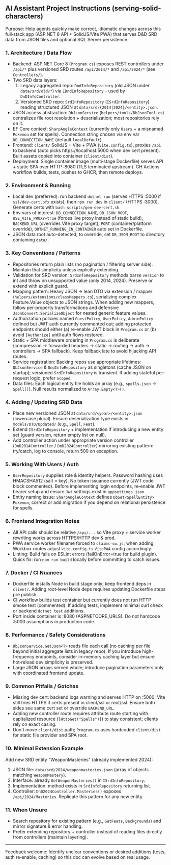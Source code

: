 ## AI Assistant Project Instructions (serving-solid-characters)

Purpose: Help agents quickly make correct, idiomatic changes across this full‑stack app (ASP.NET 8 API + SolidJS/Vite PWA) that serves D&D SRD data from JSON files and optional SQL Server persistence.

### 1. Architecture / Data Flow
- Backend: ASP.NET Core 8 (`Program.cs`) exposes REST controllers under `/api/*` plus versioned SRD routes `/api/2014/*` and `/api/2024/*` (see `Controllers/`).
- Two SRD data layers:
  1. Legacy aggregated repo: `DndInfoRepository` (old JSON under `data/srd/old/*`) via `IDndInfoRepository` – used by `DnDInfoController`.
  2. Versioned SRD repo: `SrdInfoRepository` (`ISrdInfoRepository`) reading structured JSON at `data/srd/{2014|2024}/<entity>.json`.
- JSON access abstraction: `DbJsonService` (`helpers/tools/DbJsonTool.cs`) centralizes file root resolution + deserialization; most repositories rely on it.
- EF Core context: `SharpAngleContext` (currently only `Users` + a misnamed `Pokemon` set for spells). Connection string chosen via env var `DB_CONNECTION_NAME` (default `localDefault`).
- Frontend: `client/` SolidJS + Vite + PWA (`vite.config.ts`), proxies `/api` to backend (auto picks https://localhost:5000 when dev cert present). Built assets copied into container (`client/dist`).
- Deployment: Single container image (multi‑stage Dockerfile) serves API + static SPA over HTTP :8080 (TLS terminated upstream). GH Actions workflow builds, tests, pushes to GHCR, then remote deploys.

### 2. Environment & Running
- Local dev (preferred): run backend `dotnet run` (serves HTTPS :5000 if `ssl/dev-cert.pfx` exists), then `npm run dev` in `client/` (HTTPS :3000). Generate certs with `bash scripts/gen-dev-cert.sh`.
- Env vars of interest: `DB_CONNECTION_NAME`, `DB_JSON_ROOT`, `USE_VITE_PROXY=true` (forces live proxy instead of static build), `BACKEND_URL` (overrides Vite proxy target), `PORT` (container/platform override), `DOTNET_RUNNING_IN_CONTAINER` auto set in Dockerfile.
- JSON data root auto-detected; to override, set `DB_JSON_ROOT` to directory containing `data/`.

### 3. Key Conventions / Patterns
- Repositories return plain lists (no pagination / filtering server side). Maintain that simplicity unless explicitly extending.
- Validation for SRD version: `SrdInfoRepository` methods parse `version` to int and throw on unsupported value (only 2014, 2024). Preserve or extend with explicit guard.
- Mapping pattern: Heavy JSON -> lean DTO via extension / mapper (`helpers/extensions/classMappers.cs`), serializing complex Feature.Value objects to JSON strings. When adding new mappers, follow per‑property transformations and defensive `JsonConvert.SerializeObject` for nested generic feature values.
- Authorization policies named `GuestPolicy`, `UserPolicy`, `AdminPolicy` defined but JWT auth currently commented out; adding protected endpoints should either (a) re‑enable JWT block in `Program.cs` or (b) avoid `[Authorize]` until auth flows restored.
- Static + SPA middleware ordering in `Program.cs` is deliberate (compression -> forwarded headers -> static -> routing -> auth -> controllers -> SPA fallback). Keep fallback late to avoid hijacking API routes.
- Service registration: Backing repos use appropriate lifetimes: `DbJsonService` & `DndInfoRepository` as singletons (cache JSON on startup); versioned `SrdInfoRepository` is transient. If adding stateful per-request logic, prefer `Scoped`.
- Data files: Each logical entity file holds an array (e.g., `spells.json` -> `Spell[]`). Null results normalized to `Array.Empty<T>()`.

### 4. Adding / Updating SRD Data
- Place new versioned JSON at `data/srd/<year>/<entity>.json` (lowercase plural). Ensure deserialization type exists in `models/DTO/Updated/` (e.g., `Spell`, `Feat`).
- Extend `ISrdInfoRepository` + implementation if introducing a new entity set (guard version, return empty list on null).
- Add controller action under appropriate version controller (`DnD2014Controller` / `DnD2024Controller`) mirroring existing pattern: try/catch, log to console, return 500 on exception.

### 5. Working With Users / Auth
- `UserRepository` supplies role & identity helpers. Password hashing uses HMACSHA512 (salt = key). No token issuance currently (JWT code block commented). Before implementing login endpoints, re‑enable JWT bearer setup and ensure `Jwt` settings exist in `appsettings.json`.
- Entity naming issue: `SharpAngleContext` defines `DbSet<SpellEntity> Pokemon`; correct or add migration if you depend on relational persistence for spells.

### 6. Frontend Integration Notes
- All API calls should be relative `/api/...` so Vite proxy + service worker rewriting works across HTTPS/HTTP dev & prod.
- PWA service worker filename forced to `claims-sw.js`; when adding Workbox routes adjust `vite.config.ts` `VitePWA` config accordingly.
- Linting: Build fails on ESLint errors (failOnError=true for build plugin). Quick fix: run `npm run build` locally before committing to catch issues.

### 7. Docker / CI Nuances
- Dockerfile installs Node in build stage only; keep frontend deps in `client/`. Adding root-level Node deps requires updating Dockerfile steps pre publish.
- CI workflow builds test container but currently does not run HTTP smoke test (commented). If adding tests, implement minimal curl check or backend `dotnet test` additions.
- Port inside container is :8080 (ASPNETCORE_URLS). Do not hardcode :5000 assumptions in production code.

### 8. Performance / Safety Considerations
- `DbJsonService.GetJson<T>` reads file each call (no caching per file beyond initial aggregate lists in legacy repo). If you introduce high-frequency endpoints, consider in-memory caching layer but ensure hot‑reload dev simplicity is preserved.
- Large JSON arrays served whole; introduce pagination parameters only with coordinated frontend update.

### 9. Common Pitfalls / Gotchas
- Missing dev cert: backend logs warning and serves HTTP on :5000; Vite still tries HTTPS if certs present in client/ssl or root/ssl. Ensure both sides see same cert set or override `BACKEND_URL`.
- Adding new controller route requires attribute route starting with capitalized resource (`[HttpGet("Spells")]`) to stay consistent; clients rely on exact casing.
- Don't move `client/dist` path; `Program.cs` uses hardcoded `client/dist` for static file provider and SPA root.

### 10. Minimal Extension Example
Add new SRD entity "WeaponMasteries" (already implemented 2024):
1. JSON file: `data/srd/2024/weaponmasteries.json` (array of objects matching `WeaponMastery`).
2. Interface: already `GetWeaponMasteries()` in `ISrdInfoRepository`.
3. Implementation: method exists in `SrdInfoRepository` returning list.
4. Controller: `DnD2024Controller.Masteries()` exposes `/api/2024/Masteries`.
Replicate this pattern for any new entity.

### 11. When Unsure
- Search repository for existing pattern (e.g., `GetFeats`, `Backgrounds`) and mirror signature & error handling.
- Prefer extending repository + controller instead of reading files directly from controllers (maintain layering).

---
Feedback welcome: Identify unclear conventions or desired additions (tests, auth re‑enable, caching) so this doc can evolve based on real usage.
